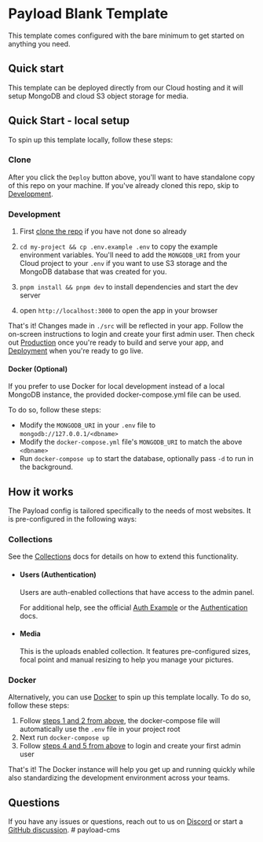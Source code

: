 # Payload Blank Template

This template comes configured with the bare minimum to get started on anything you need.

## Quick start

This template can be deployed directly from our Cloud hosting and it will setup MongoDB and cloud S3 object storage for media.

## Quick Start - local setup

To spin up this template locally, follow these steps:

### Clone

After you click the `Deploy` button above, you'll want to have standalone copy of this repo on your machine. If you've already cloned this repo, skip to [Development](#development).

### Development

1. First [clone the repo](#clone) if you have not done so already
2. `cd my-project && cp .env.example .env` to copy the example environment variables. You'll need to add the `MONGODB_URI` from your Cloud project to your `.env` if you want to use S3 storage and the MongoDB database that was created for you.

3. `pnpm install && pnpm dev` to install dependencies and start the dev server
4. open `http://localhost:3000` to open the app in your browser

That's it! Changes made in `./src` will be reflected in your app. Follow the on-screen instructions to login and create your first admin user. Then check out [Production](#production) once you're ready to build and serve your app, and [Deployment](#deployment) when you're ready to go live.

#### Docker (Optional)

If you prefer to use Docker for local development instead of a local MongoDB instance, the provided docker-compose.yml file can be used.

To do so, follow these steps:

- Modify the `MONGODB_URI` in your `.env` file to `mongodb://127.0.0.1/<dbname>`
- Modify the `docker-compose.yml` file's `MONGODB_URI` to match the above `<dbname>`
- Run `docker-compose up` to start the database, optionally pass `-d` to run in the background.

## How it works

The Payload config is tailored specifically to the needs of most websites. It is pre-configured in the following ways:

### Collections

See the [Collections](https://payloadcms.com/docs/configuration/collections) docs for details on how to extend this functionality.

- #### Users (Authentication)

  Users are auth-enabled collections that have access to the admin panel.

  For additional help, see the official [Auth Example](https://github.com/payloadcms/payload/tree/main/examples/auth) or the [Authentication](https://payloadcms.com/docs/authentication/overview#authentication-overview) docs.

- #### Media

  This is the uploads enabled collection. It features pre-configured sizes, focal point and manual resizing to help you manage your pictures.

### Docker

Alternatively, you can use [Docker](https://www.docker.com) to spin up this template locally. To do so, follow these steps:

1. Follow [steps 1 and 2 from above](#development), the docker-compose file will automatically use the `.env` file in your project root
1. Next run `docker-compose up`
1. Follow [steps 4 and 5 from above](#development) to login and create your first admin user

That's it! The Docker instance will help you get up and running quickly while also standardizing the development environment across your teams.

## Questions

If you have any issues or questions, reach out to us on [Discord](https://discord.com/invite/payload) or start a [GitHub discussion](https://github.com/payloadcms/payload/discussions).
#   p a y l o a d - c m s  
 